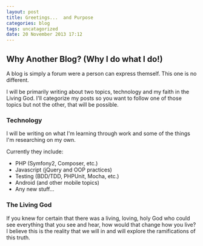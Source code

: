```yaml
---
layout: post
title: Greetings...  and Purpose
categories: blog 
tags: uncatagorized
date: 20 November 2013 17:12
---
```


Why Another Blog?  (Why I do what I do!)
----------------------------------------

A blog is simply a forum were a person can express themself.  This
one is no different.

I will be primarily writing about two topics, technology and my
faith in the Living God.  I'll categorize my posts so you want to
follow one of those topics but not the other, that will be possible.

### Technology

I will be writing on what I'm learning through work and some of the
things I'm researching on my own.

Currently they include:

* PHP (Symfony2, Composer, etc.)
* Javascript (jQuery and OOP practices)
* Testing (BDD/TDD, PHPUnit, Mocha, etc.)
* Android (and other mobile topics)
* Any new stuff...

### The Living God

If you knew for certain that there was a living, loving, holy God
who could see everything that you see and hear, how would that
change how you live?  I believe this is the reality that we will
in and will explore the ramifications of this truth.

